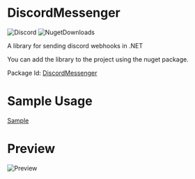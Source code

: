 # DiscordMessenger
![Discord](https://img.shields.io/discord/742861338233274418?label=Discord&logo=Discord) ![NugetDownloads](https://img.shields.io/nuget/dt/DiscordMessenger?label=Nuget%20Downloads)

A library for sending discord webhooks in .NET

You can add the library to the project using the nuget package.

Package Id: [DiscordMessenger](https://www.nuget.org/packages/DiscordMessenger/)

# Sample Usage
[Sample](https://github.com/01-Feli/DiscordMessenger/blob/rework/SampleUsage/Program.cs)

# Preview
![Preview](https://i.imgur.com/NQ4nqEc.png)
